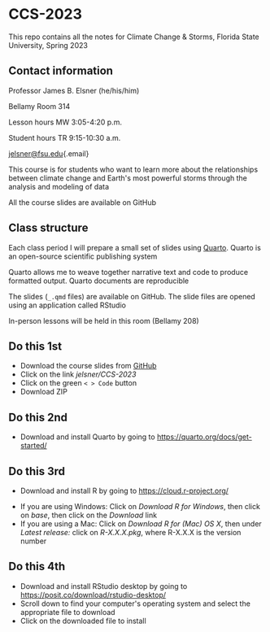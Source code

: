 # CCS-2023

This repo contains all the notes for Climate Change & Storms, Florida State University, Spring 2023

## Contact information

Professor James B. Elsner (he/his/him)

Bellamy Room 314

Lesson hours MW 3:05-4:20 p.m.

Student hours TR 9:15-10:30 a.m.

[jelsner\@fsu.edu](mailto:jelsner@fsu.edu){.email}

This course is for students who want to learn more about the relationships between climate change and Earth's most powerful storms through the analysis and modeling of data

All the course slides are available on GitHub

## Class structure

Each class period I will prepare a small set of slides using [Quarto](https://quarto.org/). Quarto is an open-source scientific publishing system

Quarto allows me to weave together narrative text and code to produce formatted output. Quarto documents are reproducible

The slides (`_.qmd` files) are available on GitHub. The slide files are opened using an application called RStudio

In-person lessons will be held in this room (Bellamy 208)

## Do this 1st

* Download the course slides from [GitHub](https://github.com/jelsner/)
* Click on the link _jelsner/CCS-2023_
* Click on the green `< > Code` button
* Download ZIP

## Do this 2nd

* Download and install Quarto by going to <https://quarto.org/docs/get-started/>

## Do this 3rd

* Download and install R by going to <https://cloud.r-project.org/>
-   If you are using Windows: Click on *Download R for Windows*, then click on *base*, then click on the *Download* link
-   If you are using a Mac: Click on *Download R for (Mac) OS X*, then under *Latest release:* click on *R-X.X.X.pkg*, where R-X.X.X is the version number

## Do this 4th

* Download and install RStudio desktop by going to <https://posit.co/download/rstudio-desktop/>
* Scroll down to find your computer's operating system and select the appropriate file to download
* Click on the downloaded file to install
